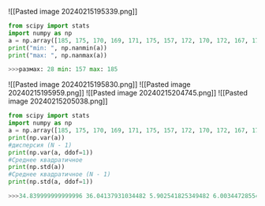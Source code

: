 
![[Pasted image 20240215195339.png]]
```python
from scipy import stats 
import numpy as np 
a = np.array([185, 175, 170, 169, 171, 175, 157, 172, 170, 172, 167, 173, 168, 167, 166, 167, 169, 172, 177, 178, 165, 161, 179, 159, 164, 178, 172, 170, 173, 171]) print("размах: ", np.ptp(a)) 
print("min: ", np.nanmin(a)) 
print("max: ", np.nanmax(a)) 

>>>размах: 28 min: 157 max: 185
```
![[Pasted image 20240215195830.png]]
![[Pasted image 20240215195959.png]]
![[Pasted image 20240215204745.png]]
![[Pasted image 20240215205038.png]]

```python
from scipy import stats 
import numpy as np 
a = np.array([185, 175, 170, 169, 171, 175, 157, 172, 170, 172, 167, 173, 168, 167, 166, 167, 169, 172, 177, 178, 165, 161, 179, 159, 164, 178, 172, 170, 173, 171]) #дисперсия 
print(np.var(a)) 
#дисперсия (N - 1) 
print(np.var(a, ddof=1)) 
#Среднее квадратичное 
print(np.std(a)) 
#Среднее квадратичное (N - 1) 
print(np.std(a, ddof=1)) 

>>>34.839999999999996 36.04137931034482 5.902541825349482 6.0034472855472645
```